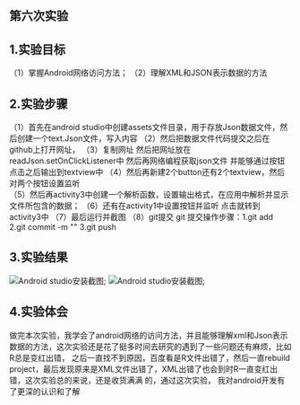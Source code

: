 ## 第六次实验
 
## 1.实验目标
   （1）掌握Android网络访问方法；
   （2）理解XML和JSON表示数据的方法
## 2.实验步骤
   （1）首先在android studio中创建assets文件目录，用于存放Json数据文件，然后创建一个text.Json文件，写入内容
   （2）然后把数据文件代码提交之后在github上打开网址，
   （3）复制网址 然后把网址放在readJson.setOnClickListener中 然后再网络编程获取json文件 并能够通过按钮点击之后输出到textview中
   （4）然后再新建2个button还有2个textview，然后对两个按钮设置监听  
   （5）然后再activity3中创建一个解析函数，设置输出格式，在应用中解析并显示文件所包含的数据；
   （6）还有在activity1中设置按钮并监听 点击就转到activity3中
   （7）最后运行并截图
   （8）git提交  git 提交操作步骤：1.git add   2.git commit -m ""    3.git push 
## 3.实验结果
![Android studio安装截图](https://github.com/Caixz/android-labs-2018/blob/master/soft1614080902309/%E7%AC%AC%E5%85%AD%E6%AC%A1%E5%AE%9E%E9%AA%8C1.png);
![Android studio安装截图](https://github.com/Caixz/android-labs-2018/blob/master/soft1614080902309/%E7%AC%AC%E5%85%AD%E6%AC%A1%E5%AE%9E%E9%AA%8C2.png);
## 4.实验体会
 做完本次实验，我学会了android网络的访问方法，并且能够理解xml和Json表示数据的方法，这次实验还是花了挺多时间去研究的遇到了一些问题还有麻烦，比如R总是变红出错，
 之后一直找不到原因，百度看是R文件出错了，然后一直rebuild project，最后发现原来是XML文件出错了，XML出错了也会到时R一直变红出错，这次实验总的来说，还是收货满满
 的，通过这次实验， 我对android开发有了更深的认识和了解
